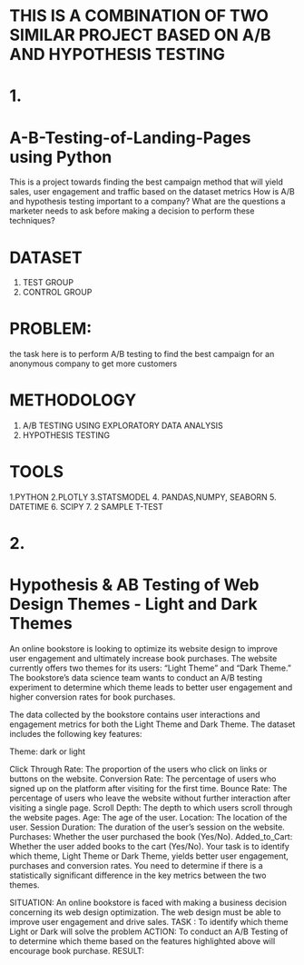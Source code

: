 # THIS IS A COMBINATION OF TWO SIMILAR PROJECT BASED ON A/B AND HYPOTHESIS TESTING
# 1.
# A-B-Testing-of-Landing-Pages using Python 
This is a project towards finding the best campaign method that will yield sales, user engagement and traffic based on the dataset metrics
How is A/B and hypothesis testing important to a company?
What are the questions a marketer needs to ask before making a decision to perform these techniques?
# DATASET 
1. TEST GROUP
2. CONTROL GROUP
   
# PROBLEM: 
the task here is to perform A/B testing to find the best campaign for an anonymous company to get more customers

# METHODOLOGY
1. A/B TESTING USING EXPLORATORY DATA ANALYSIS
2. HYPOTHESIS TESTING 

# TOOLS
1.PYTHON
2.PLOTLY
3.STATSMODEL
4. PANDAS,NUMPY, SEABORN
5. DATETIME
6. SCIPY
7. 2 SAMPLE T-TEST

# 2. 
# Hypothesis & AB Testing of Web Design Themes -  Light and Dark Themes 
An online bookstore is looking to optimize its website design to improve user engagement and ultimately increase book purchases.
The website currently offers two themes for its users: “Light Theme” and “Dark Theme.” The bookstore’s data science team wants to conduct an A/B testing experiment to determine which theme leads to better user engagement and higher conversion rates for book purchases.

The data collected by the bookstore contains user interactions and engagement metrics for both the Light Theme and Dark Theme. The dataset includes the following key features:

Theme: dark or light

Click Through Rate: The proportion of the users who click on links or buttons on the website.
Conversion Rate: The percentage of users who signed up on the platform after visiting for the first time.
Bounce Rate: The percentage of users who leave the website without further interaction after visiting a single page.
Scroll Depth: The depth to which users scroll through the website pages.
Age: The age of the user.
Location: The location of the user.
Session Duration: The duration of the user’s session on the website.
Purchases: Whether the user purchased the book (Yes/No).
Added_to_Cart: Whether the user added books to the cart (Yes/No).
Your task is to identify which theme, Light Theme or Dark Theme, yields better user engagement, purchases and conversion rates. You need to determine if there is a statistically significant difference in the key metrics between the two themes.

SITUATION: An online bookstore is faced with making a business decision concerning its web design optimization. The web design must be able to improve user engagement and drive sales.
TASK : To identify which theme Light or Dark will solve the problem
ACTION: To conduct an A/B Testing of to determine which theme based on the features highlighted above will encourage book purchase.
RESULT:
